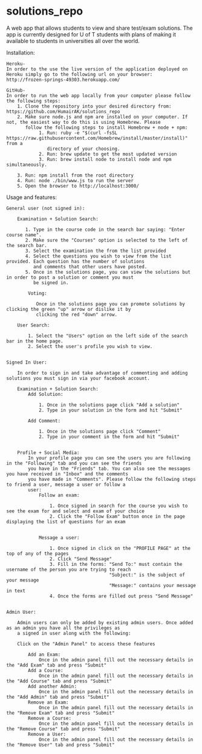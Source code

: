 # solutions_repo  
A web app that allows students to view and share test/exam solutions. The app is currently designed for U of T students with
plans of making it available to students in universities all over the world.
  
  
Installation:

    Heroku-
    In order to the use the live version of the application deployed on Heroku simply go to the following url on your browser:
    http://frozen-springs-49303.herokuapp.com/

    GitHub-
    In order to run the web app locally from your computer please follow the following steps:
        1. Clone the repository into your desired directory from: https://github.com/HumairAK/solutions_repo
        2. Make sure node.js and npm are installed on your computer. If not, the easiest way to do this is using Homebrew. Please
           follow the following steps to install Homebrew + node + npm:
                1. Run: ruby -e "$(curl -fsSL https://raw.githubusercontent.com/Homebrew/install/master/install)" from a
                   directory of your choosing.
                2. Run: brew update to get the most updated version
                3. Run: brew install node to install node and npm simultaneously.

        3. Run: npm install from the root directory
        4. Run: node ./bin/www.js to run the server
        5. Open the browser to http://localhost:3000/

Usage and features:

    General user (not signed in):

        Examination + Solution Search:

           1. Type in the course code in the search bar saying: "Enter course name".
           2. Make sure the "Courses" option is selected to the left of the search bar.
           3. Select the examination the from the list provided
           4. Select the questions you wish to view from the list provided. Each question has the number of solutions
              and comments that other users have posted.
           5. Once in the solutions page, you can view the solutions but in order to post a solution or comment you must
              be signed in.

            Voting:

               Once in the solutions page you can promote solutions by clicking the green "up" arrow or dislike it by
               clicking the red "down" arrow.

        User Search:

            1. Select the "Users" option on the left side of the search bar in the home page.
            2. Select the user's profile you wish to view.


    Signed In User:

        In order to sign in and take advantage of commenting and adding solutions you must sign in via your facebook account.

        Examination + Solution Search:
            Add Solution:

                1. Once in the solutions page click "Add a solution"
                2. Type in your solution in the form and hit "Submit"

            Add Comment:

                1. Once in the solutions page click "Comment"
                2. Type in your comment in the form and hit "Submit"


        Profile + Social Media:
            In your profile page you can see the users you are following in the "Following" tab and you can see the friends
            you have in the "Friends" tab. You can also see the messages you have received in "Inbox" and the comments
            you have made in "Comments". Please follow the following steps to friend a user, message a user or follow a
            user:
                Follow an exam:

                    1. Once signed in search for the course you wish to see the exam for and select and exam of your choice
                    2. Click the "Follow Exam" button once in the page displaying the list of questions for an exam


                Message a user:

                    1. Once signed in click on the "PROFILE PAGE" at the top of any of the pages
                    2. Click "Send Message"
                    3. Fill in the forms: "Send To:" must contain the username of the person you are trying to reach
                                          "Subject:" is the subject of your message
                                          "Message:" contains your message in text
                    4. Once the forms are filled out press "Send Message"


    Admin User:

        Admin users can only be added by existing admin users. Once added as an admin you have all the privileges as
        a signed in user along with the following:

        Click on the "Admin Panel" to access these features

            Add an Exam:
                Once in the admin panel fill out the necessary details in the "Add Exam" tab and press "Submit"
            Add a Course:
                Once in the admin panel fill out the necessary details in the "Add Course" tab and press "Submit"
            Add another Admin:
                Once in the admin panel fill out the necessary details in the "Add Admin" tab and press "Submit"
            Remove an Exam:
                Once in the admin panel fill out the necessary details in the "Remove Exam" tab and press "Submit"
            Remove a Course:
                Once in the admin panel fill out the necessary details in the "Remove Course" tab and press "Submit"
            Remove a User:
                Once in the admin panel fill out the necessary details in the "Remove User" tab and press "Submit"
